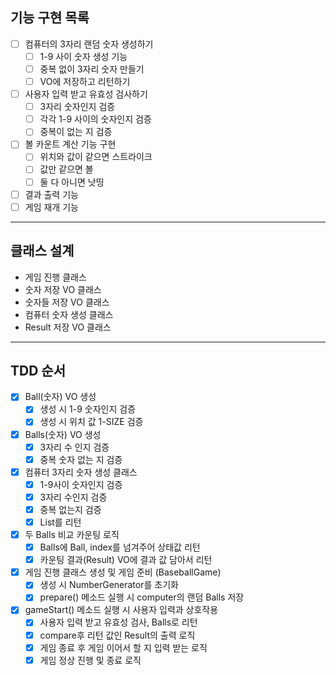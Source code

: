 ## 기능 구현 목록
* [ ] 컴퓨터의 3자리 랜덤 숫자 생성하기
  * [ ] 1-9 사이 숫자 생성 기능
  * [ ] 중복 없이 3자리 숫자 만들기
  * [ ] VO에 저장하고 리턴하기 
* [ ] 사용자 입력 받고 유효성 검사하기
  * [ ] 3자리 숫자인지 검증
  * [ ] 각각 1-9 사이의 숫자인지 검증
  * [ ] 중복이 없는 지 검증
* [ ] 볼 카운트 계산 기능 구현
  * [ ] 위치와 값이 같으면 스트라이크
  * [ ] 값만 같으면 볼
  * [ ] 둘 다 아니면 낫띵
* [ ] 결과 출력 기능
* [ ] 게임 재개 기능

---

## 클래스 설계
* 게임 진행 클래스
* 숫자 저장 VO 클래스
* 숫자들 저장 VO 클래스
* 컴퓨터 숫자 생성 클래스
* Result 저장 VO 클래스

---

## TDD 순서
* [x] Ball(숫자) VO 생성
  * [x] 생성 시 1-9 숫자인지 검증
  * [x] 생성 시 위치 값 1-SIZE 검증
* [x] Balls(숫자) VO 생성
  * [x] 3자리 수 인지 검증
  * [x] 중복 숫자 없는 지 검증
* [x] 컴퓨터 3자리 숫자 생성 클래스
  * [x] 1-9사이 숫자인지 검증
  * [x] 3자리 수인지 검증
  * [x] 중복 없는지 검증
  * [x] List를 리턴
* [x] 두 Balls 비교 카운팅 로직
  * [x] Balls에 Ball, index를 넘겨주어 상태값 리턴
  * [x] 카운팅 결과(Result) VO에 결과 값 담아서 리턴
* [x] 게임 진행 클래스 생성 및 게임 준비 (BaseballGame)
  * [x] 생성 시 NumberGenerator를 초기화
  * [x] prepare() 메소드 실행 시 computer의 랜덤 Balls 저장
* [x] gameStart() 메소드 실행 시 사용자 입력과 상호작용
  * [x] 사용자 입력 받고 유효성 검사, Balls로 리턴
  * [x] compare후 리턴 값인 Result의 출력 로직
  * [x] 게임 종료 후 게임 이어서 할 지 입력 받는 로직
  * [x] 게임 정상 진행 및 종료 로직